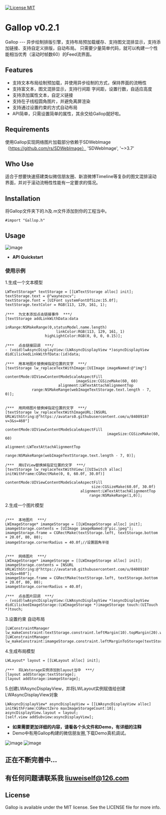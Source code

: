
[![License MIT](https://img.shields.io/badge/license-MIT-green.svg?style=flat)](https://github.com/waynezxcv/LWAsyncDisplayView/blob/master/LICENSE)&nbsp;


# Gallop v0.2.1
Gallop --- 异步绘制排版引擎，支持布局预加载缓存、支持图文混排显示，支持添加链接、支持自定义排版，自动布局。
只需要少量简单代码，就可以构建一个性能相当优秀（滚动时帧数60）的Feed流界面。
<br>

## Features
* 支持文本布局绘制预加载，并使用异步绘制的方式，保持界面的流畅性
* 支持富文本，图文混排显示，支持行间距 字间距，设置行数，自适应高度
* 支持添加属性文本，自定义链接
* 支持在子线程圆角图片，并避免离屏渲染
* 支持通过设置约束的方式自动布局
* API简单，只需设置简单的属性，其余交给Gallop就好啦。

## Requirements
使用Gallop实现网络图片加载部分依赖于SDWebImage（https://github.com/rs/SDWebImage）
'SDWebImage', '~>3.7'

## Who Use
适合于想要快速搭建类似微信朋友圈、新浪微博Timeline等复杂的图文混排滚动界面，并对于滚动流畅性性能有一定要求的情况。

## Installation
将Gallop文件夹下的.h及.m文件添加到你的工程当中。

```objc
#import "Gallop.h"
```

## Usage

 ![image](https://github.com/waynezxcv/Gallop/raw/master/pics/1.jpg)

* **API Quickstart**


### 使用示例

1.生成一个文本模型


```objc
LWTextStorage* textStorage = [[LWTextStorage alloc] init];
textStorage.text = @"waynezxcv";
textStorage.font = [UIFont systemFontOfSize:15.0f];
textStorage.textColor = RGB(113, 129, 161, 1);

/***  为文本添加点击链接事件  ***/
[textStorage addLinkWithData:data
                         inRange:NSMakeRange(0,statusModel.name.length)
                       linkColor:RGB(113, 129, 161, 1)
                  highLightColor:RGB(0, 0, 0, 0.15)];

/***  点击链接回调  ***/
- (void)lwAsyncDisplayView:(LWAsyncDisplayView *)asyncDisplayView didCilickedLinkWithfData:(id)data;

/***  用本地图片替换掉指定位置的文字  ***/
[textStorage lw_replaceTextWithImage:[UIImage imageNamed:@"img"]
							contentMode:UIViewContentModeScaleAspectFill
								imageSize:CGSizeMake(60, 60)
						alignment:LWTextAttachAlignmentTop
			range:NSMakeRange(webImageTextStorage.text.length - 7, 0)];


/***  用网络图片替换掉指定位置的文字  ***/
[textStorage lw_replaceTextWithImageURL:[NSURL URLWithString:@"https://avatars0.githubusercontent.com/u/8408918?v=3&s=460"]
                                            contentMode:UIViewContentModeScaleAspectFill
                                              imageSize:CGSizeMake(60, 60)
                                              alignment:LWTextAttachAlignmentTop
                                                  range:NSMakeRange(webImageTextStorage.text.length - 7, 0)];

/***  用UIView替换掉指定位置的文字  ***/
[textStorage lw_replaceTextWithView:[[UISwitch alloc] initWithFrame:CGRectMake(0, 0, 60.0f, 30.0f)]
                                contentMode:UIViewContentModeScaleAspectFill
                                       size:CGSizeMake(60.0f, 30.0f)
                                  alignment:LWTextAttachAlignmentTop
                                      range:NSMakeRange(1,0)];

```


2.生成一个图片模型
```objc

/***  本地图片  ***/
LWImageStorage* imamgeStorage = [[LWImageStorage alloc] init];
imamgeStorage.contents = [UIImage imageNamed:@"pic.jpeg"];
imamgeStorage.frame = CGRectMake(textStorage.left, textStorage.bottom + 20.0f, 80, 80);
imamgeStorage.cornerRadius = 40.0f;//设置圆角半径


/***  网络图片  ***/
LWImageStorage* imamgeStorage = [[LWImageStorage alloc] init];
imamgeStorage.contents = [NSURL URLWithString:@"https://avatars0.githubusercontent.com/u/8408918?v=3&s=460"];
imamgeStorage.frame = CGRectMake(textStorage.left, textStorage.bottom + 20.0f, 80, 80);
imamgeStorage.cornerRadius = 40.0f;

/***  点击图片回调  ***/
- (void)lwAsyncDisplayView:(LWAsyncDisplayView *)asyncDisplayView didCilickedImageStorage:(LWImageStorage *)imageStorage touch:(UITouch *)touch;

```


3.设置约束 自动布局
```objc
[LWConstraintManager lw_makeConstraint:textStorage.constraint.leftMargin(10).topMargin(20).widthLength(40.0f).heightLength(40.0f)];
[LWConstraintManager lw_makeConstraint:imamgeStorage.constraint.leftMarginToStorage(textStorage,10).topMargin(20).widthLength(SCREEN_WIDTH)];
```

4.生成布局模型
```objc
LWLayout* layout = [[LWLayout alloc] init];

/***  将LWstorage实例添加到layout当中  ***/
[layout addStorage:textStorage];
[layout addStorage:imamgeStorage];
```

5.创建LWAsyncDisplayView，并将LWLayout实例赋值给创建LWAsyncDisplayView对象

```objc
LWAsyncDisplayView* asyncDisplayView = [[LWAsyncDisplayView alloc] initWithFrame:CGRectZero maxImageStorageCount:10];
asyncDisplayView.layout = layout;
[self.view addSubview:asyncDisplayView];

```


* **如果需要更加详细的内容，请看各个头文件和Demo，有详细的注释**
*  Demo中有用Gallop构建的微信朋友圈,下载Demo真机调试。

![image](https://github.com/waynezxcv/Gallop/raw/master/pics/2.png)
![image](https://github.com/waynezxcv/Gallop/raw/master/pics/3.PNG)



## 正在不断完善中...
## 有任何问题请联系我 liuweiself@126.com



## License

Gallop is available under the MIT license. See the LICENSE file for more info.

